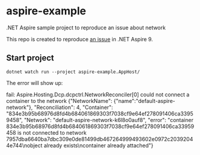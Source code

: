 # aspire-example
.NET Aspire sample project to reproduce an issue about network

This repo is created to reproduce [an issue](https://github.com/dotnet/aspire/issues/6639#issuecomment-2603547146) in .NET Aspire 9.


## Start project
```
dotnet watch run --project aspire-example.AppHost/
```

The error will show up:

fail: Aspire.Hosting.Dcp.dcpctrl.NetworkReconciler[0]
      could not connect a container to the network      {"NetworkName": {"name":"default-aspire-network"}, "Reconciliation": 4, "Container": "834e3b95b68976d8fd4b684061869303f7038cf9e64ef278091406ca33959458", "Network": "default-aspire-network-k6l8o0auf8", "error": "container 834e3b95b68976d8fd4b684061869303f7038cf9e64ef278091406ca33959458 is not connected to network 7957dba6640ba7dbc309e0de81499db467264999493602e0972c20392044e744\nobject already exists\ncontainer already attached"}
